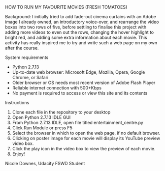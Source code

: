 HOW TO RUN MY FAVOURITE MOVIES (FRESH TOMATOES)

Background: 
I initially tried to add fade-out cinema curtains with an Adobe image I already owned, an introductory voice-over, and rearrange the video boxes into two rows of five, before settling to finalise this project with adding more videos to even out the rows, changing the hover highlight to bright red, and adding some extra information about each movie.  This activity has really inspired me to try and write such a web page on my own after the course.

System requirements
* Python 2.7.13
* Up-to-date web browser: Microsoft Edge, Mozilla, Opera, Google Chrome, or Safari
* Older browser or OS needs most recent version of Adobe Flash Player
* Reliable internet connection with 500+Kbps
* No payment is required to access or view this site and its contents
	
Instructions
1.	Clone each file in the repository to your desktop
2.	Open Python 2.7.13 IDLE GUI
3.	From Python 2.7.13 IDLE, open file titled entertainment_centre.py
4.	Click Run Module or press F5
5.	Select the browser in which to open the web page, if no default browser.
6.	Clicking on poster image for each movie will display its YouTube preview video box.
7.	Click the play icon in the video box to view the preview of each movie.  
8.	Enjoy!

Nicole Downes, Udacity FSWD Student
